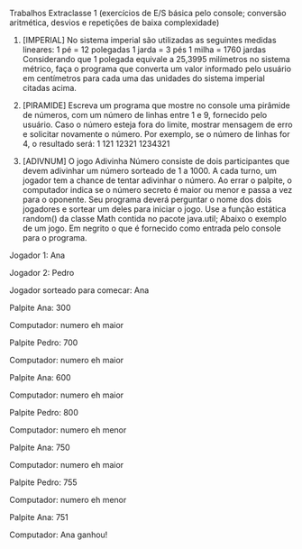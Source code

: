 
Trabalhos Extraclasse 1 (exercícios de E/S básica pelo console; conversão aritmética, desvios e repetições de baixa complexidade)

1. [IMPERIAL] No sistema imperial são utilizadas as seguintes medidas lineares:
   1 pé = 12 polegadas
   1 jarda = 3 pés
   1 milha = 1760 jardas
   Considerando que 1 polegada equivale a 25,3995 milímetros no sistema métrico, faça o programa que converta um valor informado pelo usuário em centímetros para cada uma das unidades do sistema imperial citadas acima.

2. [PIRAMIDE] Escreva um programa que mostre no console uma pirâmide de números, com um número de linhas entre 1 e 9, fornecido pelo usuário. Caso o número esteja fora do limite, mostrar mensagem de erro e solicitar novamente o número. Por exemplo, se o número de linhas for 4, o resultado será:
   1
   121
   12321
   1234321

3. [ADIVNUM] O jogo Adivinha Número consiste de dois participantes que devem adivinhar um número sorteado de 1 a 1000. A cada turno, um jogador tem a chance de tentar adivinhar o número. Ao errar o palpite, o computador indica se o número secreto é maior ou menor e passa a vez para o oponente. Seu programa deverá perguntar o nome dos dois jogadores e sortear um deles para iniciar o jogo. Use a função estática random() da classe Math contida no pacote java.util;
   Abaixo o exemplo de um jogo. Em negrito o que é fornecido como entrada pelo console para o programa.

Jogador 1: Ana

Jogador 2: Pedro

Jogador sorteado para comecar: Ana

Palpite Ana: 300

Computador: numero eh maior

Palpite Pedro: 700

Computador: numero eh maior

Palpite Ana: 600

Computador: numero eh maior

Palpite Pedro: 800

Computador: numero eh menor

Palpite Ana: 750

Computador: numero eh maior

Palpite Pedro: 755

Computador: numero eh menor

Palpite Ana: 751

Computador: Ana ganhou!